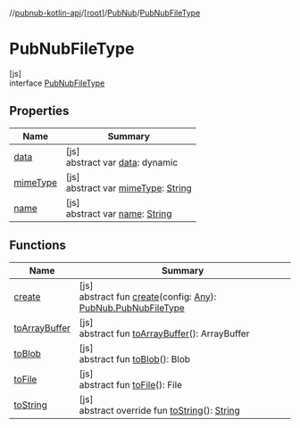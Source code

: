 //[pubnub-kotlin-api](../../../../index.md)/[[root]](../../index.md)/[PubNub](../index.md)/[PubNubFileType](index.md)

# PubNubFileType

[js]\
interface [PubNubFileType](index.md)

## Properties

| Name | Summary |
|---|---|
| [data](data.md) | [js]<br>abstract var [data](data.md): dynamic |
| [mimeType](mime-type.md) | [js]<br>abstract var [mimeType](mime-type.md): [String](https://kotlinlang.org/api/latest/jvm/stdlib/kotlin-stdlib/kotlin/-string/index.html) |
| [name](name.md) | [js]<br>abstract var [name](name.md): [String](https://kotlinlang.org/api/latest/jvm/stdlib/kotlin-stdlib/kotlin/-string/index.html) |

## Functions

| Name | Summary |
|---|---|
| [create](create.md) | [js]<br>abstract fun [create](create.md)(config: [Any](https://kotlinlang.org/api/latest/jvm/stdlib/kotlin-stdlib/kotlin/-any/index.html)): [PubNub.PubNubFileType](index.md) |
| [toArrayBuffer](to-array-buffer.md) | [js]<br>abstract fun [toArrayBuffer](to-array-buffer.md)(): ArrayBuffer |
| [toBlob](to-blob.md) | [js]<br>abstract fun [toBlob](to-blob.md)(): Blob |
| [toFile](to-file.md) | [js]<br>abstract fun [toFile](to-file.md)(): File |
| [toString](to-string.md) | [js]<br>abstract override fun [toString](to-string.md)(): [String](https://kotlinlang.org/api/latest/jvm/stdlib/kotlin-stdlib/kotlin/-string/index.html) |
